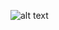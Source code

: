 ![alt text](https://github.com/AnshuData/Toll_data_ETL_Pipeline_airflow/blob/main/ETL_workflow.png)
